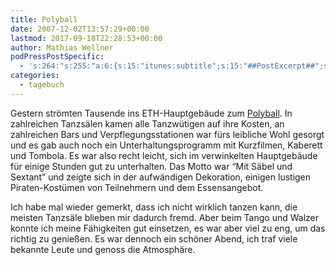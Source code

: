 ```yaml
---
title: Polyball
date: 2007-12-02T13:57:29+00:00
lastmod: 2017-09-18T22:28:53+00:00
author: Mathias Wellner
podPressPostSpecific:
  - 's:264:"s:255:"a:6:{s:15:"itunes:subtitle";s:15:"##PostExcerpt##";s:14:"itunes:summary";s:15:"##PostExcerpt##";s:15:"itunes:keywords";s:17:"##WordPressCats##";s:13:"itunes:author";s:10:"##Global##";s:15:"itunes:explicit";s:7:"Default";s:12:"itunes:block";s:7:"Default";}";";'
categories:
  - tagebuch
---
```

Gestern strömten Tausende ins ETH-Hauptgebäude zum [Polyball](http://www.polyball.ch/). In zahlreichen Tanzsälen kamen alle Tanzwütigen auf ihre Kosten, an zahlreichen Bars und Verpflegungsstationen war fürs leibliche Wohl gesorgt und es gab auch noch ein Unterhaltungsprogramm mit Kurzfilmen, Kaberett und Tombola. Es war also recht leicht, sich im verwinkelten Hauptgebäude für einige Stunden gut zu unterhalten. Das Motto war &#8220;Mit Säbel und Sextant&#8221; und zeigte sich in der aufwändigen Dekoration, einigen lustigen Piraten-Kostümen von Teilnehmern und dem Essensangebot.

Ich habe mal wieder gemerkt, dass ich nicht wirklich tanzen kann, die meisten Tanzsäle blieben mir dadurch fremd. Aber beim Tango und Walzer konnte ich meine Fähigkeiten gut einsetzen, es war aber viel zu eng, um das richtig zu genießen. Es war dennoch ein schöner Abend, ich traf viele bekannte Leute und genoss die Atmosphäre.